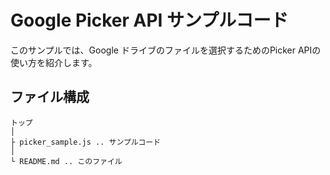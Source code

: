 # Google Picker API サンプルコード

このサンプルでは、Google ドライブのファイルを選択するためのPicker APIの使い方を紹介します。

## ファイル構成
```
トップ
│
├ picker_sample.js .. サンプルコード
│
└ README.md .. このファイル
```
